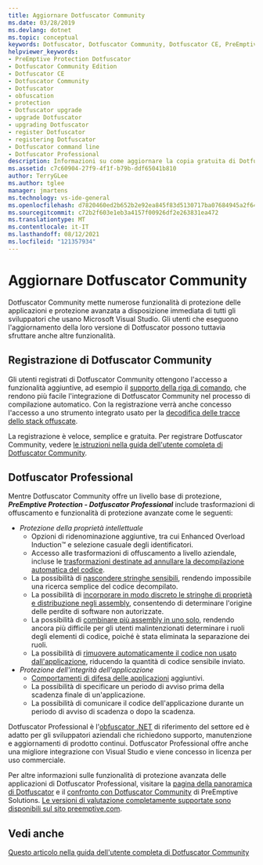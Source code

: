 ```yaml
---
title: Aggiornare Dotfuscator Community
ms.date: 03/28/2019
ms.devlang: dotnet
ms.topic: conceptual
keywords: Dotfuscator, Dotfuscator Community, Dotfuscator CE, PreEmptive, PreEmptive Solutions, PreEmptive Protection, protezione, edizione community, offuscamento, .NET, gratis, Visual Studio 2019, Visual Studio 2017, Visual Studio, aggiornare, riga di comando
helpviewer_keywords:
- PreEmptive Protection Dotfuscator
- Dotfuscator Community Edition
- Dotfuscator CE
- Dotfuscator Community
- Dotfuscator
- obfuscation
- protection
- Dotfuscator upgrade
- upgrade Dotfuscator
- upgrading Dotfuscator
- register Dotfuscator
- registering Dotfuscator
- Dotfuscator command line
- Dotfuscator Professional
description: Informazioni su come aggiornare la copia gratuita di Dotfuscator Community inclusa in Visual Studio.
ms.assetid: c7c60904-27f9-4f1f-b79b-ddf65041b810
author: TerryGLee
ms.author: tglee
manager: jmartens
ms.technology: vs-ide-general
ms.openlocfilehash: d7820460ed2b652b2e92ea845f83d5130717ba07684945a2f6429fbc9c2d1d22
ms.sourcegitcommit: c72b2f603e1eb3a4157f00926df2e263831ea472
ms.translationtype: MT
ms.contentlocale: it-IT
ms.lasthandoff: 08/12/2021
ms.locfileid: "121357934"
---
```

# <a name="upgrade-dotfuscator-community"></a>Aggiornare Dotfuscator Community

Dotfuscator Community mette numerose funzionalità di protezione delle applicazioni e protezione avanzata a disposizione immediata di tutti gli sviluppatori che usano Microsoft Visual Studio.
Gli utenti che eseguono l'aggiornamento della loro versione di Dotfuscator possono tuttavia sfruttare anche altre funzionalità.

## <a name="registering-dotfuscator-community"></a>Registrazione di Dotfuscator Community

Gli utenti registrati di Dotfuscator Community ottengono l'accesso a funzionalità aggiuntive, ad esempio il [supporto della riga di comando][cli], che rendono più facile l'integrazione di Dotfuscator Community nel processo di compilazione automatico. Con la registrazione verrà anche concesso l'accesso a uno strumento integrato usato per la [decodifica delle tracce dello stack offuscate][decode-obfuscated].

La registrazione è veloce, semplice e gratuita.
Per registrare Dotfuscator Community, vedere [le istruzioni nella guida dell'utente completa di Dotfuscator Community][register-ce].

## <a name="dotfuscator-professional"></a>Dotfuscator Professional

Mentre Dotfuscator Community offre un livello base di protezione, ***PreEmptive Protection - Dotfuscator Professional*** include trasformazioni di offuscamento e funzionalità di protezione avanzate come le seguenti:

* *Protezione della proprietà intellettuale*
  * Opzioni di ridenominazione aggiuntive, tra cui Enhanced Overload Induction™ e selezione casuale degli identificatori.
  * Accesso alle trasformazioni di offuscamento a livello aziendale, incluse le [trasformazioni destinate ad annullare la decompilazione automatica del codice][control-flow].
  * La possibilità di [nascondere stringhe sensibili][string-encryption], rendendo impossibile una ricerca semplice del codice decompilato.
  * La possibilità di [incorporare in modo discreto le stringhe di proprietà e distribuzione negli assembly][watermarking], consentendo di determinare l'origine delle perdite di software non autorizzate.
  * La possibilità di [combinare più assembly in uno solo][linking], rendendo ancora più difficile per gli utenti malintenzionati determinare i ruoli degli elementi di codice, poiché è stata eliminata la separazione dei ruoli.
  * La possibilità di [rimuovere automaticamente il codice non usato dall'applicazione][pruning], riducendo la quantità di codice sensibile inviato.
* *Protezione dell'integrità dell'applicazione*
  * [Comportamenti di difesa delle applicazioni][check-actions] aggiuntivi.
  * La possibilità di specificare un periodo di avviso prima della scadenza finale di un'applicazione.
  * La possibilità di comunicare il codice dell'applicazione durante un periodo di avviso di scadenza o dopo la scadenza.

Dotfuscator Professional è l'[obfuscator .NET][net-obfuscator] di riferimento del settore ed è adatto per gli sviluppatori aziendali che richiedono supporto, manutenzione e aggiornamenti di prodotto continui.
Dotfuscator Professional offre anche una migliore integrazione con Visual Studio e viene concesso in licenza per uso commerciale.

Per altre informazioni sulle funzionalità di protezione avanzata delle applicazioni di Dotfuscator Professional, visitare la [pagina della panoramica di Dotfuscator][product-about] e il [confronto con Dotfuscator Community][product-compare] di PreEmptive Solutions.
[Le versioni di valutazione completamente supportate sono disponibili sul sito preemptive.com][eval].

## <a name="see-also"></a>Vedi anche

[Questo articolo nella guida dell'utente completa di Dotfuscator Community][full]

<!-- Copyright © 2019 PreEmptive Solutions, LLC -->

[control-flow]:  https://www.preemptive.com/products/dotfuscator/features#controlflow
[string-encryption]:  https://www.preemptive.com/products/dotfuscator/features#string
[watermarking]:  https://www.preemptive.com/products/dotfuscator/features#watermarking
[linking]:  https://www.preemptive.com/products/dotfuscator/features#linking
[pruning]:  https://www.preemptive.com/products/dotfuscator/features#pruning

[check-actions]:  https://www.preemptive.com/dotfuscator/pro/userguide/en/protection_checks_overview.html#actions

[net-obfuscator]:  https://www.preemptive.com/products/dotfuscator/overview
[eval]:  https://www.preemptive.com/eval-request

[product-about]:  https://www.preemptive.com/products/dotfuscator/overview
[product-compare]:  https://www.preemptive.com/products/dotfuscator/compare-editions

[cli]:  https://www.preemptive.com/dotfuscator/ce/docs/help/intro_cli.html
[register-ce]:  https://www.preemptive.com/dotfuscator/ce/docs/help/gui_getstarted.html#register

[full]:  https://www.preemptive.com/dotfuscator/ce/docs/help/intro_upgrades.html
[decode-obfuscated]:  https://www.preemptive.com/dotfuscator/ce/docs/help/gui_decode_stack_trace.html
